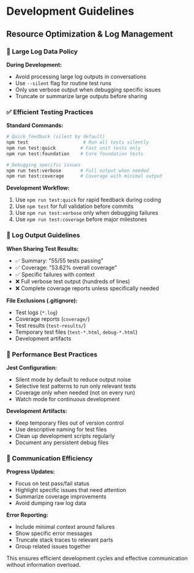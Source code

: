 # Development Guidelines

## Resource Optimization & Log Management

### 🚫 Large Log Data Policy

**During Development:**

- Avoid processing large log outputs in conversations
- Use `--silent` flag for routine test runs
- Only use verbose output when debugging specific issues
- Truncate or summarize large outputs before sharing

### ✅ Efficient Testing Practices

**Standard Commands:**

```bash
# Quick feedback (silent by default)
npm test                    # Run all tests silently
npm run test:quick         # Fast unit tests only
npm run test:foundation    # Core foundation tests

# Debugging specific issues
npm run test:verbose       # Full output when needed
npm run test:coverage      # Coverage with minimal output
```

**Development Workflow:**

1. Use `npm run test:quick` for rapid feedback during coding
2. Use `npm test` for full validation before commits
3. Use `npm run test:verbose` only when debugging failures
4. Use `npm run test:coverage` before major milestones

### 📝 Log Output Guidelines

**When Sharing Test Results:**

- ✅ Summary: "55/55 tests passing"
- ✅ Coverage: "53.62% overall coverage"
- ✅ Specific failures with context
- ❌ Full verbose test output (hundreds of lines)
- ❌ Complete coverage reports unless specifically needed

**File Exclusions (.gitignore):**

- Test logs (`*.log`)
- Coverage reports (`coverage/`)
- Test results (`test-results/`)
- Temporary test files (`test-*.html`, `debug-*.html`)
- Development artifacts

### 🔧 Performance Best Practices

**Jest Configuration:**

- Silent mode by default to reduce output noise
- Selective test patterns to run only relevant tests
- Coverage only when needed (not on every run)
- Watch mode for continuous development

**Development Artifacts:**

- Keep temporary files out of version control
- Use descriptive naming for test files
- Clean up development scripts regularly
- Document any persistent debug files

### 🎯 Communication Efficiency

**Progress Updates:**

- Focus on test pass/fail status
- Highlight specific issues that need attention
- Summarize coverage improvements
- Avoid dumping raw log data

**Error Reporting:**

- Include minimal context around failures
- Show specific error messages
- Truncate stack traces to relevant parts
- Group related issues together

This ensures efficient development cycles and effective communication without
information overload.
